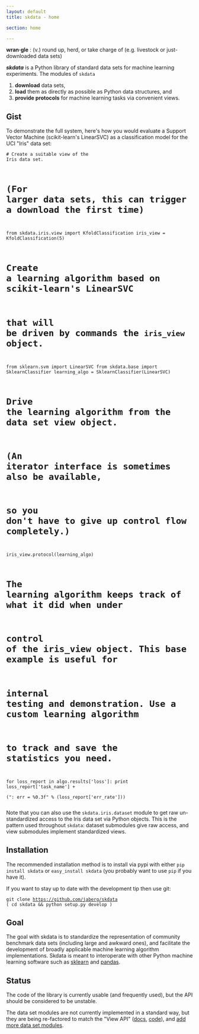 ```yaml
---
layout: default
title: skdata - home

section: home

---
```


**wran·gle**
: (v.) round up, herd, or take charge of (e.g. livestock or just-downloaded data sets)

**_skdata_** is a Python library of standard data sets for machine learning experiments.
The modules of `skdata`
1. **download** data sets,
2. **load** them as directly as possible as Python data structures, and
3. **provide protocols** for machine learning tasks via convenient views.

## Gist

To demonstrate the full system, here's how you would evaluate a Support Vector
Machine (scikit-learn's LinearSVC) as a classification model for the UCI
"Iris" data set:

<code class="brush: python;"><pre># Create a suitable view of the Iris data set.
# (For larger data sets, this can trigger a download the first time)
from skdata.iris.view import KfoldClassification
iris_view = KfoldClassification(5)

# Create a learning algorithm based on scikit-learn's LinearSVC
# that will be driven by commands the `iris_view` object.
from sklearn.svm import LinearSVC
from skdata.base import SklearnClassifier
learning_algo = SklearnClassifier(LinearSVC)

# Drive the learning algorithm from the data set view object.
# (An iterator interface is sometimes also be available,
#  so you don't have to give up control flow completely.)
iris_view.protocol(learning_algo)

# The learning algorithm keeps track of what it did when under
# control of the iris_view object. This base example is useful for
# internal testing and demonstration. Use a custom learning algorithm
# to track and save the statistics you need.
for loss_report in algo.results['loss']:
    print loss_report['task_name'] + \
        (": err = %0.3f" % (loss_report['err_rate']))
</pre></code>

Note that you can also use the `skdata.iris.dataset` module to get raw
un-standardized access to the Iris data set via Python objects.  This is the
pattern used throughout `skdata`: dataset submodules give raw access,
and view submodules implement standardized views.

## Installation

The recommended installation method is to install via pypi with either
`pip install skdata` or `easy_install skdata` (you probably want to
use `pip` if you have it).

If you want to stay up to date with the development tip then use git:

<code class="brush: bash;"><pre>git clone https://github.com/jaberg/skdata
( cd skdata && python setup.py develop )
</pre></code>


## Goal

The goal with skdata is to standardize the representation
of community benchmark data sets (including large and awkward ones),
and facilitate the development of broadly applicable machine learning algorithm implementations.
Skdata is meant to interoperate with other Python machine learning software
such as
[sklearn](http://scikit-learn.org/stable/) and [pandas](http://pandas.pydata.org/).


## Status

The code of the library is currently usable (and frequently used), but the API
should be considered to be unstable.

The data set modules are not currently implemented in a standard way, but they
are being re-factored to match the "View API"
([docs](https://github.com/jaberg/skdata/wiki/View-API),
[code](https://github.com/jaberg/skdata/blob/master/skdata/base.py)),
and [add more data set modules](https://github.com/jaberg/skdata/wiki/How-to-Create-a-New-Dataset-Module).

